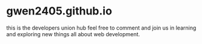 gwen2405.github.io
==================

this is the developers union hub feel free to comment 
and join us in learning and exploring new things all about web development.
